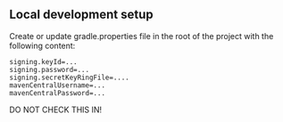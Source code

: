 ## Local development setup

Create or update gradle.properties file in the root of the project with the following content:

```
signing.keyId=...
signing.password=...
signing.secretKeyRingFile=....
mavenCentralUsername=...
mavenCentralPassword=...
```

DO NOT CHECK THIS IN!